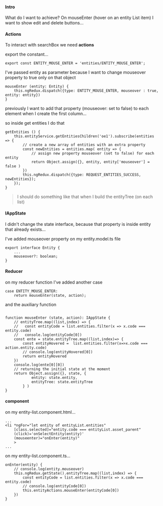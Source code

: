 #### Intro
What do I want to achieve?
On mouseEnter (hover on an entity List item) I want to show edit and delete buttons...

#### Actions

To interact with searchBox we need **actions**

export the constant...

```
export const ENTITY_MOUSE_ENTER = 'entities/ENTITY_MOUSE_ENTER';
```

I've passed entity as parameter because I want to change mouseover property to true only on that object

```
mouseEnter (entity: Entity) {
    this.ngRedux.dispatch({type: ENTITY_MOUSE_ENTER, mouseover : true, entity: entity})
}
```

previously I want to add that property (mouseover: set to false) to each element when I create the first column...

so inside get entities I do that

```
getEntities () {
    this.entityService.getEntitiesChildren('oe1').subscribe(entities => {
        // create a new array of entities with an extra property
        const newEntities = entities.map( entity => {
            // assign new property mouseover (set to false) for each entity
            return Object.assign({}, entity, entity['mouseover'] = false )
        })
        this.ngRedux.dispatch({type: REQUEST_ENTITIES_SUCCESS, newEntities});
    });
}
```

> I should do something like that when I build the entityTree (on each list)


#### IAppState

I didn't change the state interface, because that property is inside entity that already exists...

I've added mouseover property on my entity.model.ts file

```
export interface Entity {
    ...
    mouseover?: boolean;
}
```

#### Reducer

on my reducer function I've added another case

```
case ENTITY_MOUSE_ENTER:
    return mouseEnter(state, action);
```

and the auxiliary function

```

function mouseEnter (state, action): IAppState {
    // entityTree.map((list,index) => {
    //   const entityCode = list.entities.filter(x => x.code === entity.code)
    //   console.log(entityCode[0])
    const ente = state.entityTree.map((list,index)=> {
        const entityHovered =  list.entities.filter(x=>x.code === action.entity.code)
        // console.log(entityHovered[0])
        return entityHovered
    })
    console.log(ente[0][0])
    // returning the initial state at the moment
    return Object.assign({}, state, {
            entity: state.entity,
            entityTree: state.entityTree
        } )
}
```

#### component

on my entity-list.component.html...

```
...
<li *ngFor="let entity of entityList.entities"
    [class.selected]="entity.code === entityList.asset_parent"
    (click)='onSelectEntity(entity)'
    (mouseenter)="onEnter(entity)"
    >
...
```

on my entity-list.component.ts...

```
onEnter(entity) {
    // console.log(entity.mouseover)
    this.ngRedux.getState().entityTree.map((list,index) => {
        const entityCode = list.entities.filter(x => x.code === entity.code)
        // console.log(entityCode[0])
        this.entityActions.mouseEnter(entityCode[0])
    })
}
```



